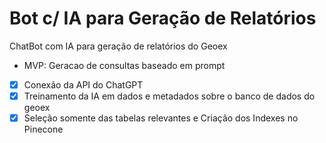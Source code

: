 # Bot c/ IA para Geração de Relatórios

ChatBot com IA para geração de relatórios do Geoex

- MVP: Geracao de consultas baseado em prompt

* [X] Conexão da API do ChatGPT
* [X] Treinamento da IA em dados e metadados sobre o banco de dados do geoex
* [X] Seleção somente das tabelas relevantes e Criação dos Indexes no Pinecone
